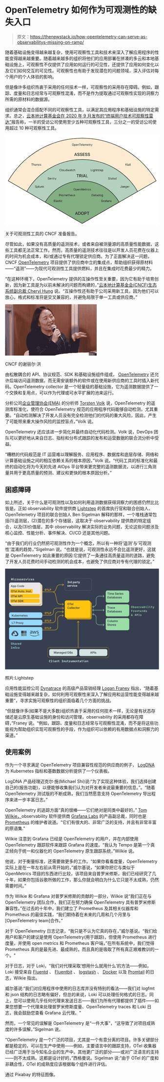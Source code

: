 # OpenTelemetry 如何作为可观测性的缺失入口

> 原文：<https://thenewstack.io/how-opentelemetry-can-serve-as-observabilitys-missing-on-ramp/>

随着基础设施变得越来越复杂，使用可观察性工具和技术来深入了解应用程序的性能变得越来越重要。随着越来越多的组织将他们的应用部署在拼凑的多云和本地基础设施上，可观察性不仅提供了应用如何运行的可见性，还提供了应用如何变化以及它们如何交互的可见性。可观察性也有助于发现潜在的问题领域，深入评估对每个用户的个人体验的影响。

但是像许多组织热衷于采用的任何技术一样，可观察性的采用存在障碍。例如，跟踪、度量和日志经常与可观察性混淆，而不是作为提取通过可观察性实现的洞察力所需的原材料的数据源。

组织通常会混合搭配不同的可观察性工具，以满足其应用程序和基础设施的特定需求。总之，[云本地计算基金会](https://cncf.io/?utm_content=inline-mention)[在 2020 年 9 月发布的“终端用户技术可观察性雷达”](https://radar.cncf.io/2020-09-observability)报告称，一半的受访公司使用至少五种可观察性工具，三分之一的受访公司使用超过 10 种可观察性工具。

![](img/703f3fb79577eb288b86cd384007695f.png)

关于可观测性工具的 CNCF 准备报告。

尽管如此，如果没有高质量的遥测技术，或者来自被测量源的高质量性能数据，这些工具都无法正常工作。然而，高质量的遥测技术往往是以开发人员花费在仪器上的时间为机会成本，和/或通过专有代理锁定供应商。为了正面解决这一问题，CNCF [OpenTelemetry](https://opentelemetry.io/) 项目提供了供应商中立的集成点，帮助组织获得原材料——“遥测”——为现代可观测性工具提供燃料，并且在集成时花费最少的精力。

“在这种环境下，OpenTelemetry 提供的互操作性至关重要，因为它有助于培育创新，因为新工具是为以前未解决的问题而构建的，”[云本地计算基金会(CNCF)生态系统副总裁 Cheryl Hung](https://uk.linkedin.com/in/cheryljhung) 说。“互操作性还有助于公司采用新工具，因为他们可以放心，格式和标准将是交叉兼容的，并避免局限于单一工具或供应商。”

![](img/d114235b280988aeb96f14b8b4ff2fd3.png)

CNCF 的谢丽尔·洪

由松散耦合的 API、协议规范、SDK 和基础设施组件组成， [OpenTelemetry](https://opentelemetry.io/) 还允许后端访问遥测数据，而无需安装额外的软件或在使用新供应商的工具时插入新代码。OpenTelemetry collector 是一个轻量级的基础设施，它为遥测数据提供了一个交换和复用点，可以作为代理或可水平扩展的池来运行。

分析公司[企业管理协会(EMA)](https://www.enterprisemanagement.com/) 的分析师 [Torsten Volk](https://www.linkedin.com/in/torstenvolk) 说，OpenTelemetry 的遥测库标准化，使符合 OpenTelemetry 规范的应用程序代码能够自动检测，尤其重要。“自动检测解决了开发人员没有完全检测他们的代码的重大风险，因此，产生了可能带来重大操作风险的监控盲点，”Volk 说。

OpenTelemetry 还应该进一步简化并最终自动化代码检测。Volk 说，DevOps 团队可以更好地从来自日志、指标和分布式跟踪的发布和运营数据的联合流分析中受益。

“糟糕的代码规范是 IT 运营难以理解服务、应用程序、数据库和底层存储、网络和计算基础设施之间的相互依赖关系的根本原因，”Volk 说。“代码工具的标准化和最终的自动化将为今天的先进 AIOps 平台带来更完整的遥测数据流，以进行三角测量并用于更高质量的预测、建议和更快的根本原因分析。”

## 困惑障碍

如上所述，关于什么是可观测性以及如何利用遥测数据获得洞察力的困惑仍然比比皆是。正如 observability 软件提供商 [Lightstep](https://lightstep.com/?utm_content=inline-mention) 的首席执行官和联合创始人、OpenTelemetry 项目的联合创始人 Ben Sigelman 解释的那样，一个堆栈通常包括(1)遥测层，(2)潜在的多个存储层，这取决于 observability 提供商的特定组合，以及(3)价值层，其中 observability 解决实际的业务问题，无论这些问题涉及核心监控、性能分析、事件解决、CI/CD 还是其他问题。

“由于我们的行业仍然把可观测性作为一个概念，所以有一种将‘遥测’与‘可观测性’混淆的趋势，”Sigelman 说。“也就是说，可观测性永远不会比遥测更好，这就是 OpenTelemetry 如此重要的原因:它提供了一条通往高质量遥测的道路，避免了开发人员花费时间手动检测的机会成本，也避免了供应商对专有代理的锁定。”

![](img/d6ca8de14b138f2ede8644ae466622c2.png)

照片:Lightstep

应用性能监控公司 [Dynatrace](https://www.dynatrace.com/?utm_content=inline-mention) 的高级产品营销经理 [Logan Franey](https://www.linkedin.com/in/loganfraney) 指出，“随着基础设施变得越来越复杂，如何利用可观察性来深入了解应用和运营性能变得越来越重要”，寻求实施可观察性的组织面临着几个方面的挑战。

“但就像许多(如果不是大多数)组织热衷于采用的任何技术一样，无论是有状态存储还是云原生基础设施的身份和访问管理，observability 的采用都存在障碍，”Franey 说。“例如，跟踪、度量和日志经常与可观察性混淆，而不是将这些功能视为帮助组织实现可观察性的手段，作为组织可以依赖的有用数据点和洞察力的渠道。”

## 使用案例

作为一个寻求满足 OpenTelemetry 项目兼容性规范的供应商的例子， [LogDNA](https://logdna.com/?utm_content=inline-mention) 为 Kubernetes 指标和基数数据分析提供了一个仪表板。

LogDNA 产品经理迈克尔·施(Michael Shi)说:“为了实现这种体验，我们选择创建自己的(报告功能)，以便能够收集我们认为对开发者来说最重要的信息。”。“随着 OpenTelemetry 测试版的不断成熟，我们当然愿意支持 OpenTelemetry 导出程序来进一步丰富日志。”

OpenTelemetry 的追踪方面“真的很棒——它们绝对是同类中最好的，” [Tom Wilkie，](https://uk.linkedin.com/in/tomwilkie)observability 软件提供商 [Grafana Labs](https://grafana.com/) 的产品副总裁，同时也是 [Prometheus](https://prometheus.io/) 的维护者说道。"它们有很大的、非常广泛的支持，并且有非常丰富的原语集."

Wilkie 注意到 Grafana 已经是 OpenTelemetry 的用户，并在内部使用 OpenTelemetry 跟踪软件来跟踪 Grafana 的速度。“我认为 Tempo 是第一个真正倾向于统一和仪器化的 OpenTelemetry 原生跟踪系统，”Wilkie 说。

他说，对于衡量标准，还需要做更多的工作。“如果你看看度量，OpenTelemetry 实际上是在一年左右前从零开始的，”威尔基说，“如果你把它与类似于 OpenMetrics 项目的东西进行比较，该项目来自普罗米修斯，我们已经研究了几十年，如果你包括谷歌所做的工作，那么你就会明白为什么它只是不太成熟，仍然需要时间。”

作为 Wilkie 和 Grafana 对普罗米修斯的贡献的一部分，Wilkie 说“我们正在与 OpenTelemetry 团队合作，我们正在努力确保 OpenTelemetry 具有普罗米修斯兼容性。”在过去的十年中，我们建立了 Prometheus 及其相关仪器库和 Prometheus 的最佳实践，“我们期待着在未来的几周和几个月里与[OpenTelemetry team]合作。”

对于 OpenTelemetry 日志记录，“我只是不认为它真的存在，”威尔基说。“我们给用户和客户的建议是使用 OpenTelemetry(用于跟踪)，但使用 Prometheus 进行度量，并使用 open metrics 和 Prometheus 客户端，”在所有系统中，我们觉得 Prometheus 真的是最先进、最成熟的，而且真的是吸取了所有真正艰难教训的一个。"

对于日志，对于 Loki，“我们对代理采取‘想用什么就用什么’的方法——例如，Loki 接受来自 [Fluentd](https://www.fluentd.org/) 、 [Fluentbit](https://fluentbit.io/) 、 [logstash](https://www.elastic.co/fr/logstash) 、 [Docker](https://www.docker.com/) 以及 [Promtail](https://grafana.com/docs/loki/latest/clients/promtail/) 的日志，Wilkie 指出。

威尔基说:“我们对应用程序中使用的日志库并没有特别的看法——我们对 logfmt 和 json 结构的日志略有偏好，但总的来说，Loki 可以处理任何格式的日志。同上，您可以使用几乎任何代理来发送日志——我们为所有代理都提供了插件——如果您想要一个代理来处理普罗米修斯度量、OpenTelemetry traces 和 Loki 日志，我会鼓励您查看 Grafana 云代理。"

然而，一个常见的误解是 OpenTelemetry 是“一件大事”，“这导致了对项目成熟度的许多误解，”Sigelman 说。

“OpenTelemetry 是一个广泛的项目，尤其是一个有意分离的项目。许多关键部分都是稳定的，可以在生产中使用——例如，主要语言中的跟踪支持，OTel 收集器已经广泛用于当今知名企业的生产中。其他更广泛的部分——或对广泛语言的支持——则不太成熟。这都是设计好的，”西格曼说。Sigelman 说:“由于 OTel 的广度和非耦合性，OTel 的成熟度应该根据每个组件进行评估。

通过 Pixabay 的特征图像。

<svg xmlns:xlink="http://www.w3.org/1999/xlink" viewBox="0 0 68 31" version="1.1"><title>Group</title> <desc>Created with Sketch.</desc></svg>